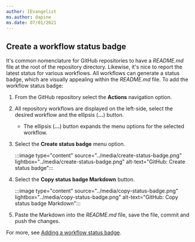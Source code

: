 ```yaml
---
author: IEvangelist
ms.author: dapine
ms.date: 07/01/2021
---
```


## Create a workflow status badge

It's common nomenclature for GitHub repositories to have a *README.md* file at the root of the repository directory. Likewise, it's nice to report the latest status for various workflows. All workflows can generate a status badge, which are visually appealing within the *README.md* file. To add the workflow status badge:

1. From the GitHub repository select the **Actions** navigation option.
1. All repository workflows are displayed on the left-side, select the desired workflow and the ellipsis (**...**) button.

    - The ellipsis (**...**) button expands the menu options for the selected workflow.

1. Select the **Create status badge** menu option.

    :::image type="content" source="../media/create-status-badge.png" lightbox="../media/create-status-badge.png" alt-text="GitHub: Create status badge":::

1. Select the **Copy status badge Markdown** button.

    :::image type="content" source="../media/copy-status-badge.png" lightbox="../media/copy-status-badge.png" alt-text="GitHub: Copy status badge Markdown":::

1. Paste the Markdown into the *README.md* file, save the file, commit and push the changes.

For more, see [Adding a workflow status badge](https://docs.github.com/actions/managing-workflow-runs/adding-a-workflow-status-badge).
